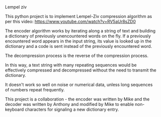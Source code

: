 Lempel ziv

This python project is to implement Lempel-Ziv compression algorithm as per this video:
https://www.youtube.com/watch?v=RV5aUr8sZD0

The encoder algorithm works by iterating along a string of text and building a dictionary of previously unencountered words on the fly. 
If a previously encountered word appears in the input string, its value is looked up in the dictionary and a code is sent instead of the previously encountered word. 

The decompression process is the reverse of the compression process.

In this way, a text string with many repeating sequences would be effectively compressed and decompressed without the need to transmit the dictionary.

It doesn't work so well on noise or numerical data, unless long sequences of numbers repeat frequently.

This project is a collaboration - the encoder was written by Mike and the decoder was written by Anthony and modified by Mike to enable non-keyboard characters for signaling a new dictionary entry.

